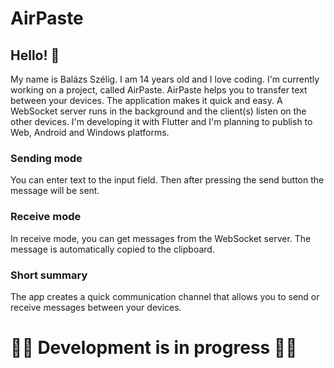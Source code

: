# AirPaste

## Hello! 👋

My name is Balázs Szélig. I am 14 years old and I love coding.
I'm currently working on a project, called AirPaste.
AirPaste helps you to transfer text between your devices. The application makes it quick and easy.
A WebSocket server runs in the background and the client(s) listen on the other devices. 
I'm developing it with Flutter and I'm planning to publish to Web, Android and Windows platforms.

### Sending mode
You can enter text to the input field. Then after pressing the send button the message will be sent.

### Receive mode
In receive mode, you can get messages from the WebSocket server.
The message is automatically copied to the clipboard.

### Short summary
The app creates a quick communication channel that allows you to send or receive messages between your devices.

# 👨‍💻 Development is in progress 👨‍💻
